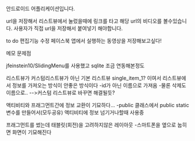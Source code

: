 안드로이드 어플리케이션입니다.

url을 저장해서 리스트뷰에서 눌렀을때에 링크를 타고 해당 url의 비디오를 볼수있습니다.
사용자가 직접 url을 저장해서 붙여넣기 해야합니다.

to do
편집기능 수정
페이스북 앱에서 실행하는 동영상을 저장해보고싶다!


메모
문제점

jfeinstein10/SlidingMenu를 사용했고
sqlite 조금 연동해본정도


리스트뷰가 커스텀리스트뷰가 아닌 기본 리스트뷰 single_item_1?
이여서 리스트뷰에서 정보를 가져오는 방식이 안좋은 방식이다
-id가 아닌 이름으로 가져옴
-물론 삭제도 이름으로..
-->커스텀 리스트뷰로 바꾸면 해결될듯?

액티비티와 프래그먼트간에 정보 교환이 기묘하다...
-public 클래스에서 public static 변수를 만들어서(모두공유) 액티비티에 정보 넘기거나할때 사용중

프래그먼트를 썼는데 태블릿(회전)을 고려하지않은 레이아웃
-스마트폰을 옆으로 눕히면 화면이 기묘해진다
